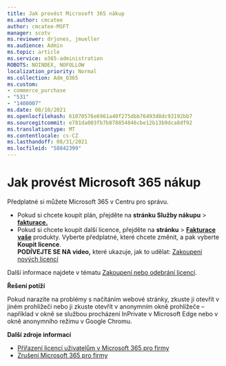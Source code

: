 ```yaml
---
title: Jak provést Microsoft 365 nákup
ms.author: cmcatee
author: cmcatee-MSFT
manager: scotv
ms.reviewer: drjones, jmueller
ms.audience: Admin
ms.topic: article
ms.service: o365-administration
ROBOTS: NOINDEX, NOFOLLOW
localization_priority: Normal
ms.collection: Adm_O365
ms.custom:
- commerce_purchase
- "531"
- "1400007"
ms.date: 08/10/2021
ms.openlocfilehash: 61070576e6961a40f275dbb76493d8dc93192bb7
ms.sourcegitcommit: e781da003fb7b878854846cbe12b13b9dca8df92
ms.translationtype: MT
ms.contentlocale: cs-CZ
ms.lasthandoff: 08/31/2021
ms.locfileid: "58842399"
---
```

# <a name="how-to-make-a-microsoft-365-purchase"></a>Jak provést Microsoft 365 nákup

Předplatné si můžete Microsoft 365 v Centru pro správu.
  
- Pokud si chcete koupit plán, přejděte na **stránku Služby nákupu** \> **[fakturace.](https://go.microsoft.com/fwlink/p/?linkid=868433)**
- Pokud si chcete koupit další licence, přejděte na **stránku** \> **[Fakturace vaše](https://go.microsoft.com/fwlink/p/?linkid=842054)** produkty. Vyberte předplatné, které chcete změnit, a pak vyberte **Koupit licence**.\
**PODÍVEJTE SE NA video,** které ukazuje, jak to udělat: [Zakoupení nových licencí](https://go.microsoft.com/fwlink/p/?linkid=2154857)
  
Další informace najdete v tématu [Zakoupení nebo odebrání licencí](https://docs.microsoft.com/microsoft-365/commerce/licenses/buy-licenses).

**Řešení potíží**

Pokud narazíte na problémy s načítáním webové stránky, zkuste ji otevřít v jiném prohlížeči nebo ji zkuste otevřít v anonymním okně prohlížeče – například v okně se službou procházení InPrivate v Microsoft Edge nebo v okně anonymního režimu v Google Chromu.

**Další zdroje informací**
  
- [Přiřazení licencí uživatelům v Microsoft 365 pro firmy](https://docs.microsoft.com/microsoft-365/admin/add-users/add-users)
- [Zrušení Microsoft 365 pro firmy](https://docs.microsoft.com/microsoft-365/commerce/subscriptions/cancel-your-subscription)